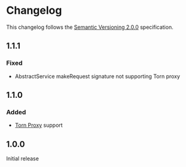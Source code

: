 # Changelog
This changelog follows the [Semantic Versioning 2.0.0](https://semver.org/) specification.

## 1.1.1
### Fixed
- AbstractService makeRequest signature not supporting Torn proxy

## 1.1.0
### Added
- [Torn Proxy](https://torn-proxy.com/) support

## 1.0.0
Initial release